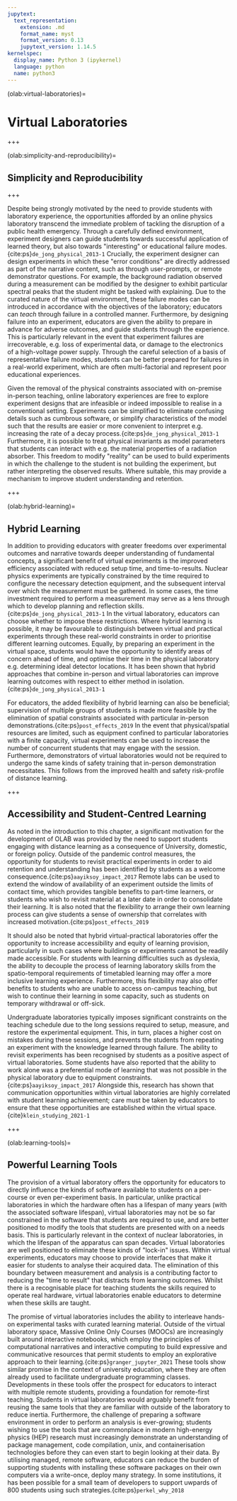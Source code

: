 ```yaml
---
jupytext:
  text_representation:
    extension: .md
    format_name: myst
    format_version: 0.13
    jupytext_version: 1.14.5
kernelspec:
  display_name: Python 3 (ipykernel)
  language: python
  name: python3
---
```


(olab:virtual-laboratories)=
# Virtual Laboratories

+++

(olab:simplicity-and-reproducibility)=
## Simplicity and Reproducibility

+++

Despite being strongly motivated by the need to provide students with laboratory experience, the opportunities afforded by an online physics laboratory transcend the immediate problem of tackling the disruption of a public health emergency. Through a carefully defined environment, experiment designers can guide students towards successful application of learned theory, but also towards "interesting" or educational failure modes.{cite:ps}`de_jong_physical_2013-1` Crucially, the experiment designer can design experiments in which these "error conditions" are directly addressed as part of the narrative content, such as through user-prompts, or remote demonstrator questions. For example, the background radiation observed during a measurement can be modified by the designer to exhibit particular spectral peaks that the student might be tasked with explaining. Due to the curated nature of the virtual environment, these failure modes can be introduced in accordance with the objectives of the laboratory; educators can _teach_ through failure in a controlled manner. Furthermore, by designing failure into an experiment, educators are given the ability to prepare in advance for adverse outcomes, and guide students through the experience. This is particularly relevant in the event that experiment failures are irrecoverable, e.g. loss of experimental data, or damage to the electronics of a high-voltage power supply. Through the careful selection of a basis of representative failure modes, students can be better prepared for failures in a real-world experiment, which are often multi-factorial and represent poor educational experiences.

Given the removal of the physical constraints associated with on-premise in-person teaching, online laboratory experiences are free to explore experiment designs that are infeasible or indeed impossible to realise in a conventional setting. Experiments can be simplified to eliminate confusing details such as cumbrous software, or simplify characteristics of the model such that the results are easier or more convenient to interpret e.g. increasing the rate of a decay process.{cite:ps}`de_jong_physical_2013-1` Furthermore, it is possible to treat physical invariants as model parameters that students can interact with e.g. the material properties of a radiation absorber. This freedom to modify "reality" can be used to build experiments in which the challenge to the student is not building the experiment, but rather interpreting the observed results. Where suitable, this may provide a mechanism to improve student understanding and retention.

+++

(olab:hybrid-learning)=
## Hybrid Learning
In addition to providing educators with greater freedoms over experimental outcomes and narrative towards deeper understanding of fundamental concepts, a significant benefit of virtual experiments is the improved efficiency associated with reduced setup time, and time-to-results. Nuclear physics experiments are typically constrained by the time required to configure the necessary detection equipment, and the subsequent interval over which the measurement must be gathered. In some cases, the time investment required to perform a measurement may serve as a lens through which to develop planning and reflection skills.{cite:ps}`de_jong_physical_2013-1` In the virtual laboratory, educators can choose whether to impose these restrictions. Where hybrid learning is possible, it may be favourable to distinguish between virtual and practical experiments through these real-world constraints in order to prioritise different learning outcomes. Equally, by preparing an experiment in the virtual space, students would have the opportunity to identify areas of concern ahead of time, and optimise their time in the physical laboratory e.g. determining ideal detector locations. It has been shown that hybrid approaches that combine in-person and virtual laboratories can improve learning outcomes with respect to either method in isolation.{cite:ps}`de_jong_physical_2013-1` 

For educators, the added flexibility of hybrid learning can also be beneficial; supervision of multiple groups of students is made more feasible by the elimination of spatial constraints associated with particular in-person demonstrations.{cite:ps}`post_effects_2019` In the event that physical/spatial resources are limited, such as equipment confined to particular laboratories with a finite capacity, virtual experiments can be used to increase the number of concurrent students that may engage with the session. Furthermore, demonstrators of virtual laboratories would not be required to undergo the same kinds of safety training that in-person demonstration necessitates. This follows from the improved health and safety risk-profile of distance learning.

+++

## Accessibility and Student-Centred Learning

As noted in the introduction to this chapter, a significant motivation for the development of OLAB was provided by the need to support students engaging with distance learning as a consequence of University, domestic, or foreign policy. Outside of the pandemic control measures, the opportunity for students to revisit practical experiments in order to aid retention and understanding has been identified by students as a welcome consequence.{cite:ps}`aayiksoy_impact_2017` Remote labs can be used to extend the window of availability of an experiment outside the limits of contact time, which provides tangible benefits to part-time learners, or students who wish to revisit material at a later date in order to consolidate their learning. It is also noted that the flexibility to arrange their own learning process can give students a sense of ownership that correlates with increased motivation.{cite:ps}`post_effects_2019` 

It should also be noted that hybrid virtual-practical laboratories offer the opportunity to increase accessibility and equity of learning provision, particularly in such cases where buildings or experiments cannot be readily made accessible. For students with learning difficulties such as dyslexia, the ability to decouple the process of learning laboratory skills from the spatio-temporal requirements of timetabled learning may offer a more inclusive learning experience. Furthermore, this flexibility may also offer benefits to students who are unable to access on-campus teaching, but wish to continue their learning in some capacity, such as students on temporary withdrawal or off-sick.

Undergraduate laboratories typically imposes significant constraints on the teaching schedule due to the long sessions required to setup, measure, and restore the experimental equipment. This, in turn, places a higher cost on mistakes during these sessions, and prevents the students from repeating an experiment with the knowledge learned through failure. The ability to revisit experiments has been recognised by students as a positive aspect of virtual laboratories. Some students have also reported that the ability to work alone was a preferential mode of learning that was not possible in the physical laboratory due to equipment constraints.{cite:ps}`aayiksoy_impact_2017` Alongside this, research has shown that communication opportunities within virtual laboratories are highly correlated with student learning achievement; care must be taken by educators to ensure that these opportunities are established within the virtual space.{cite}`klein_studying_2021-1`

+++

(olab:learning-tools)=
## Powerful Learning Tools 

The provision of a virtual laboratory offers the opportunity for educators to directly influence the kinds of software available to students on a per-course or even per-experiment basis. In particular, unlike practical laboratories in which the hardware often has a lifespan of many years (with the associated software lifespan), virtual laboratories may not be so far constrained in the software that students are required to use, and are better positioned to modify the tools that students are presented with on a needs basis. This is particularly relevant in the context of nuclear laboratories, in which the lifespan of the apparatus can span decades. 
Virtual laboratories are well positioned to eliminate these kinds of "lock-in" issues. Within virtual experiments, educators may choose to provide interfaces that make it easier for students to analyse their acquired data. The elimination of this boundary between measurement and analysis is a contributing factor to reducing the "time to result" that distracts from learning outcomes. Whilst there is a recognisable place for teaching students the skills required to operate real hardware, virtual laboratories enable educators to determine when these skills are taught. 

The promise of virtual laboratories includes the ability to interleave hands-on experimental tasks with curated learning material. Outside of the virtual laboratory space, Massive Online Only Courses (MOOCs) are increasingly built around interactive notebooks, which employ the principles of computational narratives and interactive computing to build expressive and communicative resources that permit students to employ an explorative approach to their learning.{cite:ps}`granger_jupyter_2021` These tools show similar promise in the context of university education, where they are often already used to facilitate undergraduate programming classes. Developments in these tools offer the prospect for educators to interact with multiple remote students, providing a foundation for remote-first teaching. Students in virtual laboratories would arguably benefit from reusing the same tools that they are familiar with outside of the laboratory to reduce inertia. Furthermore, the challenge of preparing a software environment in order to perform an analysis is ever-growing; students wishing to use the tools that are commonplace in modern high-energy physics (HEP) research must increasingly demonstrate an understanding of package management, code compilation, unix, and containerisation technologies before they can even start to begin looking at their data. By utilising managed, remote software, educators can reduce the burden of supporting students with installing these software packages on their own computers via a write-once, deploy many strategy. In some institutions, it has been possible for a small team of developers to support uwpards of 800 students using such strategies.{cite:ps}`perkel_why_2018`
